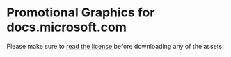 # Promotional Graphics for docs.microsoft.com

Please make sure to [read the license](LICENSE.md) before downloading any of the assets.
